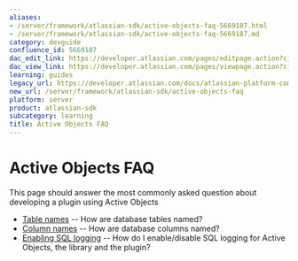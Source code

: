 ```yaml
---
aliases:
- /server/framework/atlassian-sdk/active-objects-faq-5669187.html
- /server/framework/atlassian-sdk/active-objects-faq-5669187.md
category: devguide
confluence_id: 5669187
dac_edit_link: https://developer.atlassian.com/pages/editpage.action?cjm=wozere&pageId=5669187
dac_view_link: https://developer.atlassian.com/pages/viewpage.action?cjm=wozere&pageId=5669187
learning: guides
legacy_url: https://developer.atlassian.com/docs/atlassian-platform-common-components/active-objects/developing-your-plugin-with-active-objects/active-objects-faq
new_url: /server/framework/atlassian-sdk/active-objects-faq
platform: server
product: atlassian-sdk
subcategory: learning
title: Active Objects FAQ
---
```

# Active Objects FAQ

This page should answer the most commonly asked question about developing a plugin using Active Objects

-   [Table names](/server/framework/atlassian-sdk/table-names) -- How are database tables named?
-   [Column names](/server/framework/atlassian-sdk/column-names) -- How are database columns named?
-   [Enabling SQL logging](/server/framework/atlassian-sdk/enabling-sql-logging) -- How do I enable/disable SQL logging for Active Objects, the library and the plugin?



































































































































































































































































































